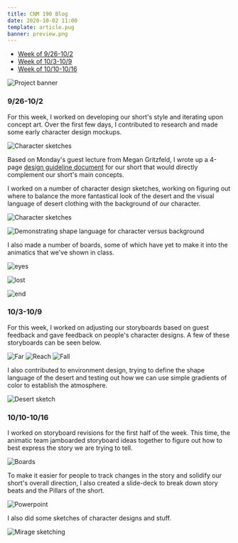 ```yaml
---
title: CNM 190 Blog
date: 2020-10-02 11:00
template: article.pug
banner: preview.png
---
```


* [Week of 9/26-10/2](#9/26-10/2)
* [Week of 10/3-10/9](#10/3-10/9)
* [Week of 10/10-10/16](#10/10-10/16)

![Project banner](images/banner.png)

<h3 id="9/26-10/2" class="anchor">9/26-10/2</h3>

For this week, I worked on developing our short's style and iterating upon concept art. Over the first few days, I contributed to research and made some early character design mockups.

![Character sketches](images/misc-sketches.png)

Based on Monday's guest lecture from Megan Gritzfeld, I wrote up a 4-page [design guideline document](https://docs.google.com/document/d/1Jj6H4vwXn4xipc35a3Upq_s_Fv-56Yrdx3385WwjRiY/) for our short that would directly complement our short's main concepts.

I worked on a number of character design sketches, working on figuring out where to balance the more fantastical look of the desert and the visual language of desert clothing with the background of our character.

![Character sketches](images/character-sketches.png)

![Demonstrating shape language for character versus background](images/shapes.png)

I also made a number of boards, some of which have yet to make it into the animatics that we've shown in class.

![eyes](images/eyes.gif)

![lost](images/lost.gif)

![end](images/end.png)

<h3 id="10/3-10/9" class="anchor">10/3-10/9</h3>

For this week, I worked on adjusting our storyboards based on guest feedback and gave feedback on people's character designs. A few of these storyboards can be seen below.

![Far](images/far_0000.png)
![Reach](images/reach.png)
![Fall](images/fall.gif)

I also contributed to environment design, trying to define the shape language of the desert and testing out how we can use simple gradients of color to establish the atmosphere.

![Desert sketch](images/desert-sketch.png)

<h3 id="10/10-10/16" class="anchor">10/10-10/16</h3>

I worked on storyboard revisions for the first half of the week. This time, the animatic team jamboarded storyboard ideas together to figure out how to best express the story we are trying to tell.

![Boards](images/jamboard-example.png)

To make it easier for people to track changes in the story and solidify our short's overall direction, I also created a slide-deck to break down story beats and the Pillars of the short.

![Powerpoint](images/story-ppt.png)

I also did some sketches of character designs and stuff.

![Mirage sketching](images/mirage_sketch.png)
